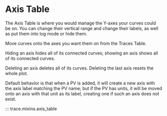 # Axis Table

The Axis Table is where you would manage the Y-axes your curves could be on. You can change their vertical range and change their labels, as well as put them into log mode or hide them.

Move curves onto the axes you want them on from the Traces Table.

Hiding an axis hides all of its connected curves; showing an axis shows all of its connected curves.

Deleting an axis deletes all of its curves. Deleting the last axis resets the whole plot.

Default behavior is that when a PV is added, it will create a new axis with the axis label matching the PV name; but if the PV has units, it will be moved onto an axis with that unit as its label, creating one if such an axis does not exist.

::: trace.mixins.axis_table